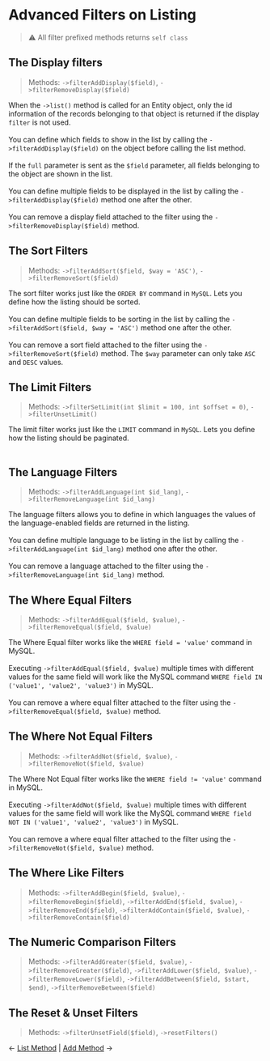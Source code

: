 # Advanced Filters on Listing

> ⚠ All filter prefixed methods returns ```self class```

## The Display filters
> Methods: ```->filterAddDisplay($field)```, ```->filterRemoveDisplay($field)```

When the ```->list()``` method is called for an Entity object, only the id information of the records belonging to that object is returned if the display ```filter``` is not used.<br /><br />
You can define which fields to show in the list by calling the ```->filterAddDisplay($field)``` on the object before calling the list method.<br /><br />
If the ```full``` parameter is sent as the ```$field``` parameter, all fields belonging to the object are shown in the list.<br /><br />
You can define multiple fields to be displayed in the list by calling the ```->filterAddDisplay($field)``` method one after the other.<br /><br />
You can remove a display field attached to the filter using the ```->filterRemoveDisplay($field)``` method.

## The Sort Filters
> Methods: ```->filterAddSort($field, $way = 'ASC')```, ```->filterRemoveSort($field)```

The sort filter works just like the ```ORDER BY``` command in ```MySQL```. Lets you define how the listing should be sorted.<br /><br />
You can define multiple fields to be sorting in the list by calling the ```->filterAddSort($field, $way = 'ASC')``` method one after the other.<br /><br />
You can remove a sort field attached to the filter using the ```->filterRemoveSort($field)``` method.
The ```$way``` parameter can only take ```ASC``` and ```DESC``` values.

## The Limit Filters
> Methods: ```->filterSetLimit(int $limit = 100, int $offset = 0)```, ```->filterUnsetLimit()```

The limit filter works just like the ```LIMIT``` command in ```MySQL```. Lets you define how the listing should be paginated.<br /><br />


## The Language Filters
> Methods: ```->filterAddLanguage(int $id_lang)```, ```->filterRemoveLanguage(int $id_lang)```

The language filters allows you to define in which languages the values of the language-enabled fields are returned in the listing.<br /><br />
You can define multiple language to be listing in the list by calling the ```->filterAddLanguage(int $id_lang)``` method one after the other.<br /><br />
You can remove a language attached to the filter using the ```->filterRemoveLanguage(int $id_lang)``` method.


## The Where Equal Filters
> Methods: ```->filterAddEqual($field, $value)```, ```->filterRemoveEqual($field, $value)```

The Where Equal filter works like the ```WHERE field = 'value'``` command in MySQL.<br /><br />
Executing ```->filterAddEqual($field, $value)``` multiple times with different values for the same field will work like the MySQL command ```WHERE field IN ('value1', 'value2', 'value3')``` in MySQL.<br /><br />
You can remove a where equal filter attached to the filter using the ```->filterRemoveEqual($field, $value)``` method.


## The Where Not Equal Filters
> Methods: ```->filterAddNot($field, $value)```, ```->filterRemoveNot($field, $value)```

The Where Not Equal filter works like the ```WHERE field != 'value'``` command in MySQL.<br /><br />
Executing ```->filterAddNot($field, $value)``` multiple times with different values for the same field will work like the MySQL command ```WHERE field NOT IN ('value1', 'value2', 'value3')``` in MySQL.<br /><br />
You can remove a where equal filter attached to the filter using the ```->filterRemoveNot($field, $value)``` method.

## The Where Like Filters
> Methods: ```->filterAddBegin($field, $value)```, ```->filterRemoveBegin($field)```, ```->filterAddEnd($field, $value)```, ```->filterRemoveEnd($field)```, ```->filterAddContain($field, $value)```, ```->filterRemoveContain($field)```

## The Numeric Comparison Filters
> Methods: ```->filterAddGreater($field, $value)```, ```->filterRemoveGreater($field)```, ```->filterAddLower($field, $value)```, ```->filterRemoveLower($field)```, ```->filterAddBetween($field, $start, $end)```, ```->filterRemoveBetween($field)```


## The Reset &amp; Unset Filters
> Methods: ```->filterUnsetField($field)```, ```->resetFilters()```

&larr; [List Method](03-list-method.md) | [Add Method](05-add-method.md) &rarr;
